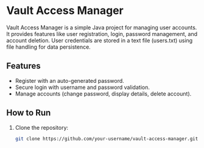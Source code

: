 # Vault Access Manager

Vault Access Manager is a simple Java project for managing user accounts. It provides features like user registration, login, password management, and account deletion. User credentials are stored in a text file (users.txt) using file handling for data persistence.

## Features
- Register with an auto-generated password.
- Secure login with username and password validation.
- Manage accounts (change password, display details, delete account).

## How to Run
1. Clone the repository:
   ```bash
   git clone https://github.com/your-username/vault-access-manager.git
